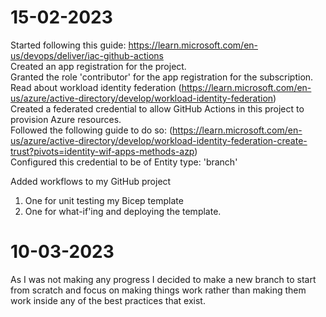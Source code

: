 # 15-02-2023

Started following this guide: https://learn.microsoft.com/en-us/devops/deliver/iac-github-actions  
Created an app registration for the project.  
Granted the role 'contributor' for the app registration for the subscription.  
Read about workload identity federation (https://learn.microsoft.com/en-us/azure/active-directory/develop/workload-identity-federation)  
Created a federated credential to allow GitHub Actions in this project to provision Azure resources.  
Followed the following guide to do so: (https://learn.microsoft.com/en-us/azure/active-directory/develop/workload-identity-federation-create-trust?pivots=identity-wif-apps-methods-azp)  
Configured this credential to be of Entity type: 'branch'  

Added workflows to my GitHub project
1. One for unit testing my Bicep template
2. One for what-if'ing and deploying the template.


# 10-03-2023

As I was not making any progress I decided to make a new branch to start from scratch and focus on making things work rather than making them work inside any of the best practices that exist.